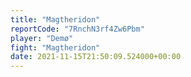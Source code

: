```yaml
---
title: "Magtheridon"
reportCode: "7RnchN3rf4Zw6Pbm"
player: "Demø"
fight: "Magtheridon"
date: 2021-11-15T21:50:09.524000+00:00
---
```

